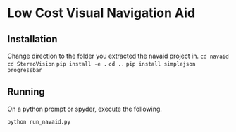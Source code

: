 # Low Cost Visual Navigation Aid

## Installation

Change direction to the folder you extracted the navaid project in.
`cd navaid`
`cd StereoVision`
`pip install -e .`
`cd ..`
`pip install simplejson progressbar`

## Running
On a python prompt or spyder, execute the following.

```
python run_navaid.py
```